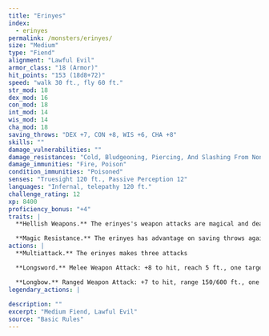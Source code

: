 ```yaml
---
title: "Erinyes"
index:
  - erinyes
permalink: /monsters/erinyes/
size: "Medium"
type: "Fiend"
alignment: "Lawful Evil"
armor_class: "18 (Armor)"
hit_points: "153 (18d8+72)"
speed: "walk 30 ft., fly 60 ft."
str_mod: 18
dex_mod: 16
con_mod: 18
int_mod: 14
wis_mod: 14
cha_mod: 18
saving_throws: "DEX +7, CON +8, WIS +6, CHA +8"
skills: ""
damage_vulnerabilities: ""
damage_resistances: "Cold, Bludgeoning, Piercing, And Slashing From Nonmagical Weapons That Aren'T Silvered"
damage_immunities: "Fire, Poison"
condition_immunities: "Poisoned"
senses: "Truesight 120 ft., Passive Perception 12"
languages: "Infernal, telepathy 120 ft."
challenge_rating: 12
xp: 8400
proficiency_bonus: "+4"
traits: |
  **Hellish Weapons.** The erinyes's weapon attacks are magical and deal an extra 13 (3d8) poison damage on a hit (included in the attacks).

  **Magic Resistance.** The erinyes has advantage on saving throws against spells and other magical effects.
actions: |
  **Multiattack.** The erinyes makes three attacks

  **Longsword.** Melee Weapon Attack: +8 to hit, reach 5 ft., one target. Hit: 8 (1d8 + 4) slashing damage, or 9 (1d10 + 4) slashing damage if used with two hands, plus 13 (3d8) poison damage.

  **Longbow.** Ranged Weapon Attack: +7 to hit, range 150/600 ft., one target. Hit: 7 (1d8 + 3) piercing damage plus 13 (3d8) poison damage, and the target must succeed on a DC 14 Constitution saving throw or be poisoned. The poison lasts until it is removed by the lesser restoration spell or similar magic.  
legendary_actions: |
  
description: ""
excerpt: "Medium Fiend, Lawful Evil"
source: "Basic Rules"
---
```

